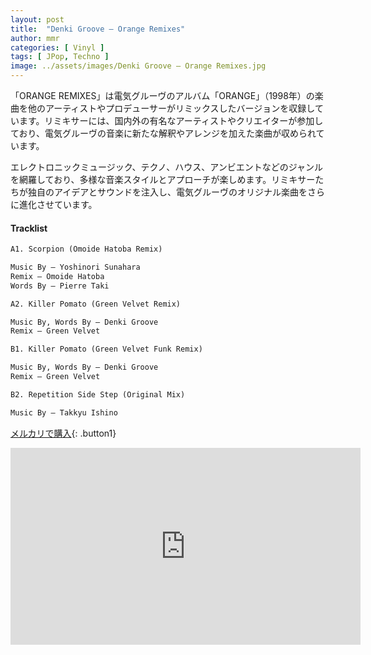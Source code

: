 ```yaml
---
layout: post
title:  "Denki Groove – Orange Remixes"
author: mmr
categories: [ Vinyl ]
tags: [ JPop, Techno ]
image: ../assets/images/Denki Groove – Orange Remixes.jpg
---
```


「ORANGE REMIXES」は電気グルーヴのアルバム「ORANGE」（1998年）の楽曲を他のアーティストやプロデューサーがリミックスしたバージョンを収録しています。リミキサーには、国内外の有名なアーティストやクリエイターが参加しており、電気グルーヴの音楽に新たな解釈やアレンジを加えた楽曲が収められています。

エレクトロニックミュージック、テクノ、ハウス、アンビエントなどのジャンルを網羅しており、多様な音楽スタイルとアプローチが楽しめます。リミキサーたちが独自のアイデアとサウンドを注入し、電気グルーヴのオリジナル楽曲をさらに進化させています。

#### Tracklist
```md
A1. Scorpion (Omoide Hatoba Remix)

Music By – Yoshinori Sunahara
Remix – Omoide Hatoba
Words By – Pierre Taki

A2. Killer Pomato (Green Velvet Remix)

Music By, Words By – Denki Groove
Remix – Green Velvet

B1. Killer Pomato (Green Velvet Funk Remix)

Music By, Words By – Denki Groove
Remix – Green Velvet

B2. Repetition Side Step (Original Mix)

Music By – Takkyu Ishino
```

[メルカリで購入](https://jp.mercari.com/item/m24705693751?afid=6142608987){: .button1}

<iframe width="560" height="315" src="https://www.youtube.com/embed/JIXSU-ppntY?si=yNpdN7PJN3cYSVEm" title="YouTube video player" frameborder="0" allow="accelerometer; autoplay; clipboard-write; encrypted-media; gyroscope; picture-in-picture; web-share" referrerpolicy="strict-origin-when-cross-origin" allowfullscreen></iframe>